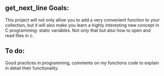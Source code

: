 ## get_next_line Goals:

This project will not only allow you to add a very convenient function to your collection, but it will also make you learn a highly interesting new concept in C programming: static variables.
Not only that but also how to open and read files in c.

## To do:
Good practices in programming, comments on my functions code to explain in detail their functionality.
